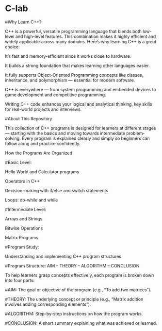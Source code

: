 # C-lab
#Why Learn C++?

C++ is a powerful, versatile programming language that blends both low-level and high-level features. This combination makes it highly efficient and widely applicable across many domains. Here’s why learning C++ is a great choice:

It’s fast and memory-efficient since it works close to hardware.

It builds a strong foundation that makes learning other languages easier.

It fully supports Object-Oriented Programming concepts like classes, inheritance, and polymorphism — essential for modern software.

C++ is everywhere — from system programming and embedded devices to game development and competitive programming.

Writing C++ code enhances your logical and analytical thinking, key skills for real-world projects and interviews.

#About This Repository

This collection of C++ programs is designed for learners at different stages — starting with the basics and moving towards intermediate problem-solving. Every program is explained clearly and simply so beginners can follow along and practice confidently.

How the Programs Are Organized

#Basic Level:

Hello World and Calculator programs

Operators in C++

Decision-making with if/else and switch statements

Loops: do-while and while

#Intermediate Level:

Arrays and Strings

Bitwise Operations

Matrix Programs

#Program Study:

Understanding and implementing C++ program structures

#Program Structure: AIM – THEORY – ALGORITHM – CONCLUSION

To help learners grasp concepts effectively, each program is broken down into four parts:

#AIM: The goal or objective of the program (e.g., “To add two matrices”).

#THEORY: The underlying concept or principle (e.g., “Matrix addition involves adding corresponding elements”).

#ALGORITHM: Step-by-step instructions on how the program works.

#CONCLUSION: A short summary explaining what was achieved or learned.
